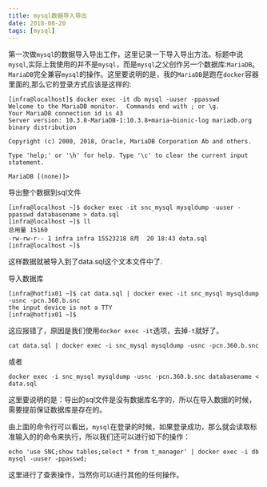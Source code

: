 ```yaml
---
title: mysql数据导入导出
date: 2018-08-20
tags: [mysql]
---
```

第一次做`mysql`的数据导入导出工作，这里记录一下导入导出方法。标题中说`mysql`,实际上我使用的并不是`mysql`，而是`mysql`之父创作另一个数据库:`MariaDB`。`MariaDB`完全兼容`mysql`的操作。这里要说明的是，我的`MariaDB`是跑在`docker`容器里面的,那么它的登录方式应该是这样的:
```shell
[infra@localhost]$ docker exec -it db mysql -uuser -ppasswd
Welcome to the MariaDB monitor.  Commands end with ; or \g.
Your MariaDB connection id is 43
Server version: 10.3.8-MariaDB-1:10.3.8+maria~bionic-log mariadb.org binary distribution

Copyright (c) 2000, 2018, Oracle, MariaDB Corporation Ab and others.

Type 'help;' or '\h' for help. Type '\c' to clear the current input statement.

MariaDB [(none)]>
```

导出整个数据到sql文件
```
[infra@localhost ~]$ docker exec -it snc_mysql mysqldump -uuser -ppasswd databasename > data.sql
[infra@localhost ~]$ ll
总用量 15160
-rw-rw-r-- 1 infra infra 15523218 8月  20 18:43 data.sql
[infra@localhost ~]$
```
这样数据就被导入到了data.sql这个文本文件中了.

导入数据库
```shell
[infra@hotfix01 ~]$ cat data.sql | docker exec -it snc_mysql mysqldump -usnc -pcn.360.b.snc
the input device is not a TTY
[infra@hotfix01 ~]$
```
这应报错了，原因是我们使用`docker exec -it`选项，去掉`-t`就好了。
```shell
cat data.sql | docker exec -i snc_mysql mysqldump -usnc -pcn.360.b.snc
```
或者
```shell
docker exec -i snc_mysql mysqldump -usnc -pcn.360.b.snc databasename < data.sql
```
这里要说明的是：导出的sql文件是没有数据库名字的，所以在导入数据的时候，需要提前保证数据库是存在的。

由上面的命令行可以看出，`mysql`在登录的时候，如果登录成功，那么就会读取标准输入的的命令来执行，所以我们还可以进行如下的操作：
```shell
echo 'use SNC;show tables;select * from t_manager' | docker exec -i db mysql -uuser -ppasswd;
```
这里进行了查表操作，当然你可以进行其他的任何操作。
